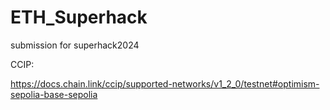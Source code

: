 # ETH_Superhack
submission for superhack2024


CCIP: 

https://docs.chain.link/ccip/supported-networks/v1_2_0/testnet#optimism-sepolia-base-sepolia
